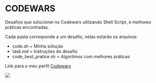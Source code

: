 # CODEWARS

Desafios que solucionei no Codewars utilizando Shell Script, e melhores práticas encontradas.

Cada pasta corresponde a um desafio, nelas estarão os arquivos:

* code.sh = Minha solução
* task.md = Instruções do desafio
* code_best_pratice.sh = Algoritmos com melhores práticas

Link para o meu perfil
[Codewars](https://www.codewars.com/users/viniciuscsouza)

<img src="https://www.codewars.com/users/viniciuscsouza/badges/large">
